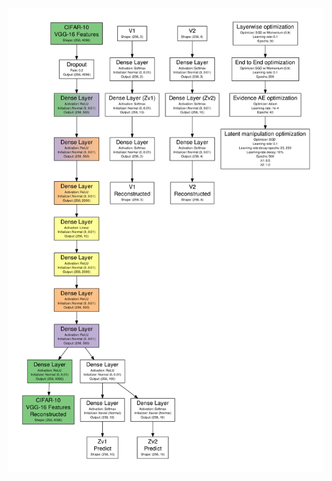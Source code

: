 ![alt text](https://github.com/davidath/incomplete-evidence-transfer/blob/master/annett-o/figures/cifar.png)

